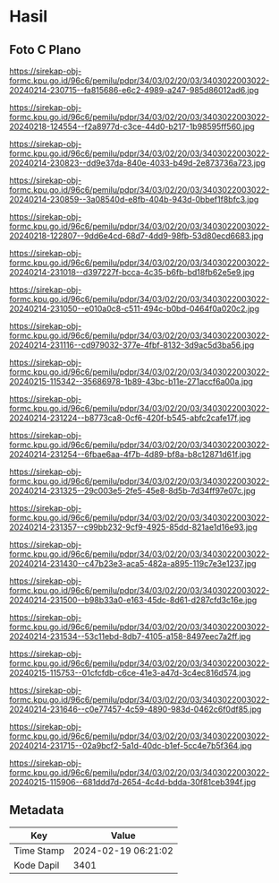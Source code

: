 # Hasil

## Foto C Plano

https://sirekap-obj-formc.kpu.go.id/96c6/pemilu/pdpr/34/03/02/20/03/3403022003022-20240214-230715--fa815686-e6c2-4989-a247-985d86012ad6.jpg

https://sirekap-obj-formc.kpu.go.id/96c6/pemilu/pdpr/34/03/02/20/03/3403022003022-20240218-124554--f2a8977d-c3ce-44d0-b217-1b98595ff560.jpg

https://sirekap-obj-formc.kpu.go.id/96c6/pemilu/pdpr/34/03/02/20/03/3403022003022-20240214-230823--dd9e37da-840e-4033-b49d-2e873736a723.jpg

https://sirekap-obj-formc.kpu.go.id/96c6/pemilu/pdpr/34/03/02/20/03/3403022003022-20240214-230859--3a08540d-e8fb-404b-943d-0bbef1f8bfc3.jpg

https://sirekap-obj-formc.kpu.go.id/96c6/pemilu/pdpr/34/03/02/20/03/3403022003022-20240218-122807--9dd6e4cd-68d7-4dd9-98fb-53d80ecd6683.jpg

https://sirekap-obj-formc.kpu.go.id/96c6/pemilu/pdpr/34/03/02/20/03/3403022003022-20240214-231018--d397227f-bcca-4c35-b6fb-bd18fb62e5e9.jpg

https://sirekap-obj-formc.kpu.go.id/96c6/pemilu/pdpr/34/03/02/20/03/3403022003022-20240214-231050--e010a0c8-c511-494c-b0bd-0464f0a020c2.jpg

https://sirekap-obj-formc.kpu.go.id/96c6/pemilu/pdpr/34/03/02/20/03/3403022003022-20240214-231116--cd979032-377e-4fbf-8132-3d9ac5d3ba56.jpg

https://sirekap-obj-formc.kpu.go.id/96c6/pemilu/pdpr/34/03/02/20/03/3403022003022-20240215-115342--35686978-1b89-43bc-b11e-271accf6a00a.jpg

https://sirekap-obj-formc.kpu.go.id/96c6/pemilu/pdpr/34/03/02/20/03/3403022003022-20240214-231224--b8773ca8-0cf6-420f-b545-abfc2cafe17f.jpg

https://sirekap-obj-formc.kpu.go.id/96c6/pemilu/pdpr/34/03/02/20/03/3403022003022-20240214-231254--6fbae6aa-4f7b-4d89-bf8a-b8c12871d61f.jpg

https://sirekap-obj-formc.kpu.go.id/96c6/pemilu/pdpr/34/03/02/20/03/3403022003022-20240214-231325--29c003e5-2fe5-45e8-8d5b-7d34ff97e07c.jpg

https://sirekap-obj-formc.kpu.go.id/96c6/pemilu/pdpr/34/03/02/20/03/3403022003022-20240214-231357--c99bb232-9cf9-4925-85dd-821ae1d16e93.jpg

https://sirekap-obj-formc.kpu.go.id/96c6/pemilu/pdpr/34/03/02/20/03/3403022003022-20240214-231430--c47b23e3-aca5-482a-a895-119c7e3e1237.jpg

https://sirekap-obj-formc.kpu.go.id/96c6/pemilu/pdpr/34/03/02/20/03/3403022003022-20240214-231500--b98b33a0-e163-45dc-8d61-d287cfd3c16e.jpg

https://sirekap-obj-formc.kpu.go.id/96c6/pemilu/pdpr/34/03/02/20/03/3403022003022-20240214-231534--53c11ebd-8db7-4105-a158-8497eec7a2ff.jpg

https://sirekap-obj-formc.kpu.go.id/96c6/pemilu/pdpr/34/03/02/20/03/3403022003022-20240215-115753--01cfcfdb-c6ce-41e3-a47d-3c4ec816d574.jpg

https://sirekap-obj-formc.kpu.go.id/96c6/pemilu/pdpr/34/03/02/20/03/3403022003022-20240214-231646--c0e77457-4c59-4890-983d-0462c6f0df85.jpg

https://sirekap-obj-formc.kpu.go.id/96c6/pemilu/pdpr/34/03/02/20/03/3403022003022-20240214-231715--02a9bcf2-5a1d-40dc-b1ef-5cc4e7b5f364.jpg

https://sirekap-obj-formc.kpu.go.id/96c6/pemilu/pdpr/34/03/02/20/03/3403022003022-20240215-115906--681ddd7d-2654-4c4d-bdda-30f81ceb394f.jpg


## Metadata

| Key        | Value               |
| ---------- | ------------------- |
| Time Stamp | 2024-02-19 06:21:02 |
| Kode Dapil | 3401                |



